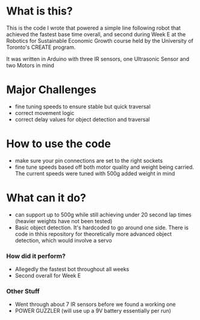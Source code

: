 # What is this?
This is the code I wrote that powered a simple line following robot that achieved the fastest base time overall, and second during Week E at the Robotics for Sustainable Economic Growth course held by the University of Toronto's CREATE program.

It was written in Arduino with three IR sensors, one Ultrasonic Sensor and two Motors in mind

# Major Challenges
- fine tuning speeds to ensure stable but quick traversal
- correct movement logic
- correct delay values for object detection and traversal

# How to use the code
- make sure your pin connections are set to the right sockets
- fine tune speeds based off both motor quality and weight being carried. The current speeds were tuned with 500g added weight in mind

# What can it do?
- can support up to 500g while still achieving under 20 second lap times (heavier weights have not been tested)
- Basic object detection. It's hardcoded to go around one side. There is code in thhis repository for theoretically more advanced object detection, which would involve a servo


### How did it perform?
- Allegedly the fastest bot throughout all weeks
- Second overall for Week E

### Other Stuff
- Went through about 7 IR sensors before we found a working one
- POWER GUZZLER (will use up a 9V battery essentially per run)
